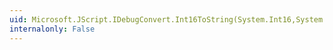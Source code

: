 ```yaml
---
uid: Microsoft.JScript.IDebugConvert.Int16ToString(System.Int16,System.Int32)
internalonly: False
---
```

